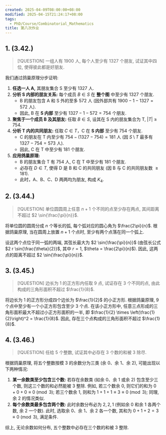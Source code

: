 ```yaml
---
created: 2025-04-09T08:00:00+08:00
modified: 2025-04-15T21:24:17+08:00
tags:
  - PhD/Course/Combinatorial_Mathematics
title: 第八次作业
---
```


## 1. (3.42.)

> [!QUESTION]
> 一组人有 1900 人, 每个人至少有 1327 个朋友, 试证其中四位, 使得彼此都是好朋友.

我们通过鸽巢原理分步证明:

1. **任选一人 A,** 其朋友集合 S 至少有 1327 人.
2. **分析 S 内部的朋友关系:** 每个成员 $B \in S$ 在 **整个图** 中至少有 1327 个朋友.
	- B 的朋友包含 A 和 S 外的至多 572 人 (因外部共有 $1900 - 1 - 1327 = 572$ 人).
	- 因此, B 在 **S 内部** 至少有 $1327 - 1 - 572 = 754$ 个朋友.
3. **聚焦于一个成员 B 及其朋友:** 任取 $B \in S$, 设其在 S 内的朋友集合为 T, $|T| \geqslant 754$.
4. **分析 T 内的共同朋友:** 任取 $C \in T$，C 在 **S 内部** 至少有 754 个朋友.
	- C 的朋友在 T 内至少有 $754 - (1327 - 754) = 181$ 人 (因 $S \setminus T$ 最多有 $1327 - 754 = 573$ 人).
	- 因此, C 在 T 中至少有 181 个朋友.
5. **应用鸽巢原理:**
	- B 的朋友集合 T 有 754 人, C 在 T 中至少有 181 个朋友.
	- 必存在 $D \in T$, 使得 D 是 B 和 C 的共同朋友 (因 B 与 C 的共同朋友数 $\geqslant 181$).
	- 此时，A、B、C、D 两两均为朋友, 构成 $K_4$.

## 2. (3.44.)

> [!QUESTION]
> 单位圆圆周上任意 $n + 1$ 个不同的点至少存在两点, 其间距离不超过 $2 \sin{\frac{\pi}{n}}$.

将单位圆的圆周分成 $n$ 个等长的弧, 每个弧对应的圆心角为 $\frac{2\pi}{n}$. 根据鸽巢原理, 当在圆周上放置 $n + 1$ 个点时, 至少有两个点落在同一个弧上.

设这两个点位于同一弧的两端, 其弦长最大为 $2 \sin{\frac{\pi}{n}}$ (由弦长公式 $2 r \sin{\frac{\theta}{2}}$, 其中 $r = 1$, $\theta = \frac{2\pi}{n}$). 因此, 这两点的距离不超过 $2 \sin{\frac{\pi}{n}}$.

## 3. (3.45.)

> [!QUESTION]
> 边长为 1 的正方形内任取 9 点, 试证存在 3 个不同的点, 由此构成的三角形面积不超过 $\frac{1}{8}$.

将边长为 1 的正方形分成四个边长为 $\frac{1}{2}$ 的小正方形. 根据鸽巢原理, 9 个点中至少有一个小正方形包含至少 3 个点. 在该小正方形中, 任意三点形成的三角形面积最大不超过小正方形面积的一半, 即 $\frac{1}{2} \times \left(\frac{1}{2}\right)^2 = \frac{1}{8}$. 因此, 存在三个点构成的三角形面积不超过 $\frac{1}{8}$.

## 4. (3.46.)

> [!QUESTION]
> 任给 5 个整数, 试证其中必存在 3 个数的和被 3 除尽.

根据鸽巢原理, 将五个整数按模 3 的余数分为三类 (余 0、余 1、余 2), 可能出现以下两种情况:

1. **某一余数类至少包含三个数:** 若存在余数类 (如余 0、余 1 或余 2) 包含至少三个数, 则这三个数的和必然能被 3 整除. 例如, 若三个数余 0, 则它们的和为 $0 + 0 + 0 \equiv 0 \pmod{3}$; 若三个数余 1, 则和为 $1 + 1 + 1 \equiv 3 \equiv 0 \pmod{3}$; 同理, 余 2 的情况类似.
2. **每个余数类最多包含两个数:** 此时余数分布必为 $2, 2, 1$ (例如余 0 和余 1 各两个数, 余 2 一个数). 此时, 选取余 0、余 1、余 2 各一个数, 其和为 $0 + 1 + 2 = 3 \equiv 0 \pmod{3}$, 满足条件.

综上, 无论余数如何分布, 五个整数中必存在三个数的和被 3 整除.
